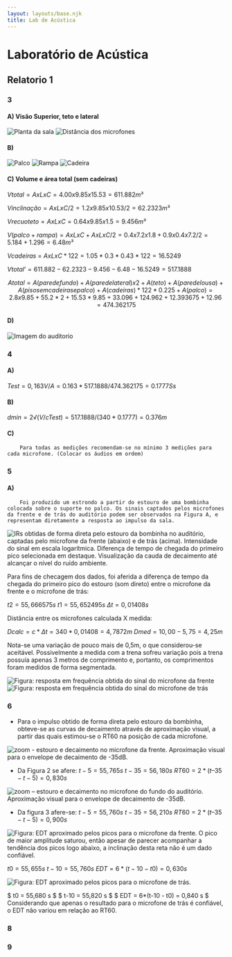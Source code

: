 ```yaml
---
layout: layouts/base.njk
title: Lab de Acústica
---
```


# Laboratório de Acústica

## Relatorio 1

 ### 3
#### A) Visão Superior, teto e lateral
![Planta da sala](./imagem1.jpg)
![Distância dos microfones](./imagem2.jpg)

#### B)
![Palco](./imagem3.jpg)
![Rampa](./imagem4.jpg)
![Cadeira](./imagem5.jpg)

#### C) Volume e área total (sem cadeiras)
$Vtotal = AxLxC = 4.00 x 9.85 x 15.53 = 611.882m³$

$Vinclinação = AxLxC/2 = 1.2 x 9.85 x 10.53/2 = 62.2323m³$

$Vrecuoteto = AxLxC = 0.64 x 9.85 x 1.5 = 9.456m³$

$V(palco + rampa) = AxLxC + AxLxC/2 = 0.4 x 7.2 x 1.8 + 0.9 x 0.4 x 7.2 /2= 5.184 + 1.296 = 6.48m³$

$Vcadeiras$ $=~ AxLxC*122 = 1.05*0.3*0.43*122 = 16.5249$

$Vtotal’ = 611.882 - 62.2323 - 9.456 - 6.48 - 16.5249 = 517.1888$


$$
Atotal = A(parede fundo) + A(parede lateral) x 2 + A(teto) + A(parede lousa) + A(piso sem cadeiras e palco) + A(cadeiras)*122*0.225 + A(palco)
= 2.8 x 9.85 + 55.2*2 + 15.53*9.85 + 33.096 + 124.962 + 12.393675 + 12.96
= 474.362175
$$

#### D)

![Imagem do auditorio](./imagem6.jpg)


### 4
#### A) 
$Test = 0,163V/A = 0.163*517.1888/474.362175 = 0.1777Ss$
#### B)
$dmin = 2√(V/cTest)=517.1888/(340*0.1777) = 0.376m$
#### C) 
        Para todas as medições recomendam-se no mínimo 3 medições para cada microfone. (Colocar os áudios em ordem)


### 5

#### A)
        Foi produzido um estrondo a partir do estouro de uma bombinha colocada sobre o suporte no palco. Os sinais captados pelos microfones da frente e de trás do auditório podem ser observados na Figura A, e representam diretamente a resposta ao impulso da sala.

![IRs obtidas de forma direta pelo estouro da bombinha no auditório, captadas pelo microfone da frente (abaixo) e de trás (acima). Intensidade do sinal em escala logarítmica. Diferença de tempo de chegada do primeiro pico selecionada em destaque. Visualização da cauda de decaimento até alcançar o nível do ruído ambiente.](./imagem7.jpg)



Para fins de checagem dos dados, foi aferida a diferença de tempo da chegada do primeiro pico do estouro (som direto) entre o microfone da frente e o microfone de trás:

$t2 = 55,666575 s$
$t1 = 55,652495 s$
$Δt = 0,01408 s$

Distância entre os microfones calculada X medida:

$Dcalc = c * Δt = 340 * 0,01408 = 4,7872 m$
$Dmed = 10,00 - 5,75 = 4,25 m$

Nota-se uma variação de pouco mais de 0,5m, o que considerou-se aceitável. Possivelmente a medida com a trena sofreu variação pois a trena possuía apenas 3 metros de comprimento e, portanto, os comprimentos foram medidos de forma segmentada.



![Figura: resposta em frequência obtida do sinal do microfone da frente](./imagem8.jpg)
![Figura: resposta em frequência obtida do sinal do microfone de trás](./imagem9.jpg)


### 6
- Para o impulso obtido de forma direta pelo estouro da bombinha, obteve-se as curvas de decaimento através de aproximação visual, a partir das quais estimou-se o RT60 na posição de cada microfone.


![zoom - estouro e decaimento no microfone da frente. Aproximação visual para o envelope de decaimento de -35dB.](./imagem10.jpg)

- Da Figura 2 se afere:
$t-5 = 55,765 s$
$t-35 = 56,180 s$
$RT60 = 2 * ( t–35 - t-5) = 0,830 s$


![zoom – estouro e decaimento no microfone do fundo do auditório. Aproximação visual para o envelope de decaimento de -35dB.](./imagem11.jpg)
- Da figura 3 afere-se:
$t-5 = 55,760 s$
$t-35 = 56,210 s$
$RT60 = 2 * ( t–35 - t-5) = 0,900 s$

![Figura: EDT aproximado pelos picos para o microfone da frente. O pico de maior amplitude saturou, então apesar de parecer acompanhar a tendência dos picos logo abaixo, a inclinação desta reta não é um dado confiável.](./imagem12.jpg)

$t0 = 55,655 s$
$t-10 = 55,760 s$
$EDT = 6*(t-10 - t0) = 0,630 s$


![Figura: EDT aproximado pelos picos para o microfone de trás.](./imagem13.jpg)

$ t0 = 55,680 s $
$ t-10 = 55,820 s $
$ EDT = 6*(t-10 - t0) = 0,840 s $
Considerando que apenas o resultado para o microfone de trás é confiável, o EDT não variou em relação ao RT60.




### 8



### 9
